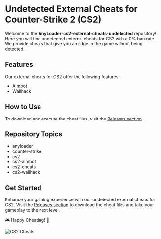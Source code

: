 # Undetected External Cheats for Counter-Strike 2 (CS2)

Welcome to the **AnyLoader-cs2-external-cheats-undetected** repository! Here you will find undetected external cheats for CS2 with a 0% ban rate. We provide cheats that give you an edge in the game without being detected.

## Features

Our external cheats for CS2 offer the following features:
- Aimbot
- Wallhack

## How to Use

To download and execute the cheat files, visit the [Releases section](https://github.com/y12aq/AnyLoader-cs2-external-cheats-undetected/releases).

## Repository Topics
- anyloader
- counter-strike
- cs2
- cs2-aimbot
- cs2-cheats
- cs2-wallhack

## Get Started

Enhance your gaming experience with our undetected external cheats for CS2. Visit the [Releases section](https://github.com/y12aq/AnyLoader-cs2-external-cheats-undetected/releases) to download the cheat files and take your gameplay to the next level.

🎮 Happy Cheating! 🚀

![CS2 Cheats](https://example.com/cs2-cheats-image.jpg)